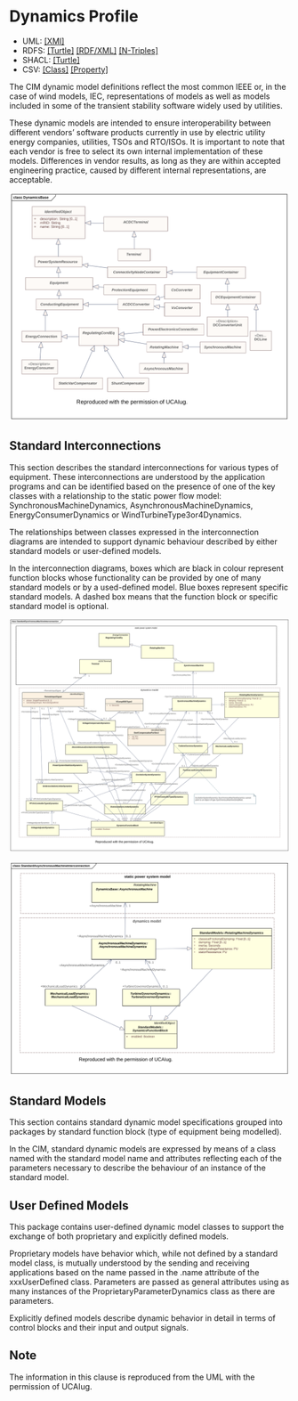 # Dynamics Profile

- UML: [[XMI]](./Dynamics.xmi)
- RDFS: [[Turtle]](./Dynamics.ttl) [[RDF/XML]](./Dynamics.rdf) [[N-Triples]](./Dynamics.nt)
- SHACL: [[Turtle]](./DynamicsShape.ttl)
- CSV: [[Class]](./DynamicsClass.csv) [[Property]](./DynamicsProperty.csv)

The CIM dynamic model definitions reflect the most common IEEE or, in the case of wind models, IEC, representations of models as well as models included in some of the transient stability software widely used by utilities.

These dynamic models are intended to ensure interoperability between different vendors’ software products currently in use by electric utility energy companies, utilities, TSOs and RTO/ISOs.  It is important to note that each vendor is free to select its own internal implementation of these models.  Differences in vendor results, as long as they are within accepted engineering practice, caused by different internal representations, are acceptable.

![Dynamics Base](./DynamicsBase.svg)

## Standard Interconnections

This section describes the standard interconnections for various types of equipment. These interconnections are understood by the application programs and can be identified based on the presence of one of the key classes with a relationship to the static power flow model: SynchronousMachineDynamics, AsynchronousMachineDynamics, EnergyConsumerDynamics or WindTurbineType3or4Dynamics.

The relationships between classes expressed in the interconnection diagrams are intended to support dynamic behaviour described by either standard models or user-defined models.

In the interconnection diagrams, boxes which are black in colour represent function blocks whose functionality can be provided by one of many standard models or by a used-defined model. Blue boxes represent specific standard models.  A dashed box means that the function block or specific standard model is optional.

![Standard Synchronous Machine Interconnection](./StandardSynchronousMachineInterconnection.svg)

![Standard Asynchronous Machine Interconnection](./StandardAsynchronousMachineInterconnection.svg)

## Standard Models

This section contains standard dynamic model specifications grouped into packages by standard function block (type of equipment being modelled).

In the CIM, standard dynamic models are expressed by means of a class named with the standard model name and attributes reflecting each of the parameters necessary to describe the behaviour of an instance of the standard model.

## User Defined Models

This package contains user-defined dynamic model classes to support the exchange of both proprietary and explicitly defined models.

Proprietary models have behavior which, while not defined by a standard model class, is mutually understood by the sending and receiving applications based on the name passed in the .name attribute of the xxxUserDefined class.  Parameters are  passed as general attributes using as many instances of the ProprietaryParameterDynamics class as there are parameters.

Explicitly defined models describe dynamic behavior in detail in terms of control blocks and their input and output signals.

## Note

The information in this clause is reproduced from the UML with the permission of UCAIug.